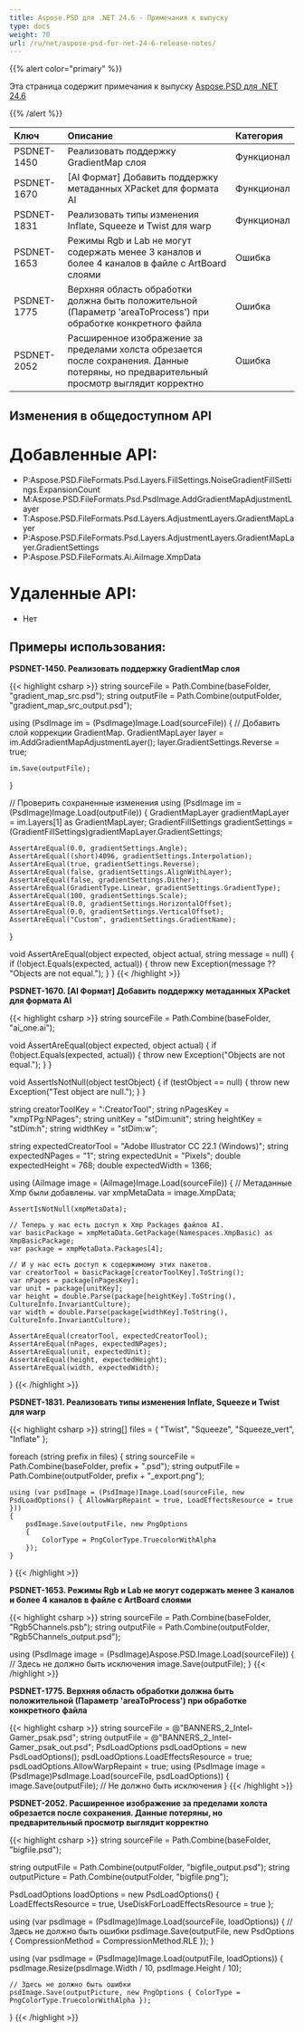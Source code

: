 ```yaml
---
title: Aspose.PSD для .NET 24.6 - Примечания к выпуску
type: docs
weight: 70
url: /ru/net/aspose-psd-for-net-24-6-release-notes/
---
```


{{% alert color="primary" %}}

Эта страница содержит примечания к выпуску [Aspose.PSD для .NET 24.6](https://www.nuget.org/packages/Aspose.PSD/)

{{% /alert %}}

| **Ключ**    | **Описание**                                                                             | **Категория** |
|:------------|:------------------------------------------------------------------------------------------|:--------------|
| PSDNET-1450 | Реализовать поддержку GradientMap слоя                                                      | Функционал    |
| PSDNET-1670 | [AI Формат] Добавить поддержку метаданных XPacket для формата AI                           | Функционал    |
| PSDNET-1831 | Реализовать типы изменения Inflate, Squeeze и Twist для warp                                | Функционал    |
| PSDNET-1653 | Режимы Rgb и Lab не могут содержать менее 3 каналов и более 4 каналов в файле с ArtBoard слоями | Ошибка        |
| PSDNET-1775 | Верхняя область обработки должна быть положительной (Параметр 'areaToProcess') при обработке конкретного файла | Ошибка        |
| PSDNET-2052 | Расширенное изображение за пределами холста обрезается после сохранения. Данные потеряны, но предварительный просмотр выглядит корректно | Ошибка        |

## **Изменения в общедоступном API**
# **Добавленные API:**
- P:Aspose.PSD.FileFormats.Psd.Layers.FillSettings.NoiseGradientFillSettings.ExpansionCount
- M:Aspose.PSD.FileFormats.Psd.PsdImage.AddGradientMapAdjustmentLayer
- T:Aspose.PSD.FileFormats.Psd.Layers.AdjustmentLayers.GradientMapLayer
- P:Aspose.PSD.FileFormats.Psd.Layers.AdjustmentLayers.GradientMapLayer.GradientSettings
- P:Aspose.PSD.FileFormats.Ai.AiImage.XmpData

# **Удаленные API:**
- Нет

## **Примеры использования:**

**PSDNET-1450. Реализовать поддержку GradientMap слоя**

{{< highlight csharp >}}
string sourceFile = Path.Combine(baseFolder, "gradient_map_src.psd");
string outputFile = Path.Combine(outputFolder, "gradient_map_src_output.psd");

using (PsdImage im = (PsdImage)Image.Load(sourceFile))
{
    // Добавить слой коррекции GradientMap.
    GradientMapLayer layer = im.AddGradientMapAdjustmentLayer();
    layer.GradientSettings.Reverse = true;

    im.Save(outputFile);
}

// Проверить сохраненные изменения
using (PsdImage im = (PsdImage)Image.Load(outputFile))
{
    GradientMapLayer gradientMapLayer = im.Layers[1] as GradientMapLayer;
    GradientFillSettings gradientSettings = (GradientFillSettings)gradientMapLayer.GradientSettings;

    AssertAreEqual(0.0, gradientSettings.Angle);
    AssertAreEqual((short)4096, gradientSettings.Interpolation);
    AssertAreEqual(true, gradientSettings.Reverse);
    AssertAreEqual(false, gradientSettings.AlignWithLayer);
    AssertAreEqual(false, gradientSettings.Dither);
    AssertAreEqual(GradientType.Linear, gradientSettings.GradientType);
    AssertAreEqual(100, gradientSettings.Scale);
    AssertAreEqual(0.0, gradientSettings.HorizontalOffset);
    AssertAreEqual(0.0, gradientSettings.VerticalOffset);
    AssertAreEqual("Custom", gradientSettings.GradientName);
}

void AssertAreEqual(object expected, object actual, string message = null)
{
    if (!object.Equals(expected, actual))
    {
        throw new Exception(message ?? "Objects are not equal.");
    }
}
{{< /highlight >}}

**PSDNET-1670. [AI Формат] Добавить поддержку метаданных XPacket для формата AI**

{{< highlight csharp >}}
string sourceFile = Path.Combine(baseFolder, "ai_one.ai");

void AssertAreEqual(object expected, object actual)
{
    if (!object.Equals(expected, actual))
    {
        throw new Exception("Objects are not equal.");
    }
}

void AssertIsNotNull(object testObject)
{
    if (testObject == null)
    {
        throw new Exception("Test object are null.");
    }
}

string creatorToolKey = ":CreatorTool";
string nPagesKey = "xmpTPg:NPages";
string unitKey = "stDim:unit";
string heightKey = "stDim:h";
string widthKey = "stDim:w";

string expectedCreatorTool = "Adobe Illustrator CC 22.1 (Windows)";
string expectedNPages = "1";
string expectedUnit = "Pixels";
double expectedHeight = 768;
double expectedWidth = 1366;

using (AiImage image = (AiImage)Image.Load(sourceFile))
{
    // Метаданные Xmp были добавлены.
    var xmpMetaData = image.XmpData;

    AssertIsNotNull(xmpMetaData);

    // Теперь у нас есть доступ к Xmp Packages файлов AI.
    var basicPackage = xmpMetaData.GetPackage(Namespaces.XmpBasic) as XmpBasicPackage;
    var package = xmpMetaData.Packages[4];

    // И у нас есть доступ к содержимому этих пакетов.
    var creatorTool = basicPackage[creatorToolKey].ToString();
    var nPages = package[nPagesKey];
    var unit = package[unitKey];
    var height = double.Parse(package[heightKey].ToString(), CultureInfo.InvariantCulture);
    var width = double.Parse(package[widthKey].ToString(), CultureInfo.InvariantCulture);

    AssertAreEqual(creatorTool, expectedCreatorTool);
    AssertAreEqual(nPages, expectedNPages);
    AssertAreEqual(unit, expectedUnit);
    AssertAreEqual(height, expectedHeight);
    AssertAreEqual(width, expectedWidth);
}
{{< /highlight >}}

**PSDNET-1831. Реализовать типы изменения Inflate, Squeeze и Twist для warp**

{{< highlight csharp >}}
string[] files = { "Twist", "Squeeze", "Squeeze_vert", "Inflate" };

foreach (string prefix in files)
{
    string sourceFile = Path.Combine(baseFolder, prefix + ".psd");
    string outputFile = Path.Combine(outputFolder, prefix + "_export.png");

    using (var psdImage = (PsdImage)Image.Load(sourceFile, new PsdLoadOptions() { AllowWarpRepaint = true, LoadEffectsResource = true }))
    {
        psdImage.Save(outputFile, new PngOptions
        {
            ColorType = PngColorType.TruecolorWithAlpha
        });
    }
}
{{< /highlight >}}

**PSDNET-1653. Режимы Rgb и Lab не могут содержать менее 3 каналов и более 4 каналов в файле с ArtBoard слоями**

{{< highlight csharp >}}
string sourceFile = Path.Combine(baseFolder, "Rgb5Channels.psb");
string outputFile = Path.Combine(outputFolder, "Rgb5Channels_output.psd");

using (PsdImage image = (PsdImage)Aspose.PSD.Image.Load(sourceFile))
{
    // Здесь не должно быть исключения
    image.Save(outputFile);
}
{{< /highlight >}}

**PSDNET-1775. Верхняя область обработки должна быть положительной (Параметр 'areaToProcess') при обработке конкретного файла**

{{< highlight csharp >}}
string sourceFile = @"BANNERS_2_Intel-Gamer_psak.psd";
string outputFile = @"BANNERS_2_Intel-Gamer_psak_out.psd";
PsdLoadOptions psdLoadOptions = new PsdLoadOptions();
psdLoadOptions.LoadEffectsResource = true;
psdLoadOptions.AllowWarpRepaint = true;
using (PsdImage image = (PsdImage)PsdImage.Load(sourceFile, psdLoadOptions))
{
    image.Save(outputFile);
    // Не должно быть исключения
}
{{< /highlight >}}

**PSDNET-2052. Расширенное изображение за пределами холста обрезается после сохранения. Данные потеряны, но предварительный просмотр выглядит корректно**

{{< highlight csharp >}}
string sourceFile = Path.Combine(baseFolder, "bigfile.psd");

string outputFile = Path.Combine(outputFolder, "bigfile_output.psd");
string outputPicture = Path.Combine(outputFolder, "bigfile.png");

PsdLoadOptions loadOptions = new PsdLoadOptions()
{
    LoadEffectsResource = true,
    UseDiskForLoadEffectsResource = true
};

using (var psdImage = (PsdImage)Image.Load(sourceFile, loadOptions))
{
    // Здесь не должно быть ошибки
    psdImage.Save(outputFile, new PsdOptions { CompressionMethod = CompressionMethod.RLE });
}

using (var psdImage = (PsdImage)Image.Load(outputFile, loadOptions))
{
    psdImage.Resize(psdImage.Width / 10, psdImage.Height / 10);

    // Здесь не должно быть ошибки
    psdImage.Save(outputPicture, new PngOptions { ColorType = PngColorType.TruecolorWithAlpha });
}
{{< /highlight >}}
